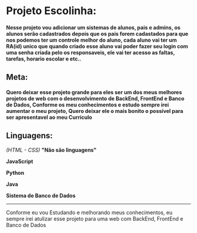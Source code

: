 # Projeto Escolinha:

#### Nesse projeto vou adicionar um sistemas de alunos, pais e admins, os alunos serão cadastrados depois que os pais forem cadastados para que nos podemos ter um controle melhor do aluno, cada aluno vai ter um RA(id) unico que quando criado esse aluno vai poder fazer seu login com uma senha criada pelo os responsaveis, ele vai ter acesso as faltas, tarefas, horario escolar e etc..

## Meta:

#### Quero deixar esse projeto grande para eles ser um dos meus melhores projetos de web com o desenvolvimento de BackEnd, FrontEnd e Banco de Dados, Conforme os meu conhecimentos e estudo sempre irei aumentar o meu projeto, Quero deixar ele o mais bonito o possível para ser apresentavel ao meu Curriculo

## Linguagens: 

*(HTML - CSS)* **"Não são linguagens"** 

**JavaScript**

**Python**

**Java**

**Sistema de Banco de Dados**

---

Conforme eu vou Estudando e melhorando meus conhecimentos, eu sempre irei atulizar esse projeto para uma web com BackEnd, FrontEnd e Banco de Dados
